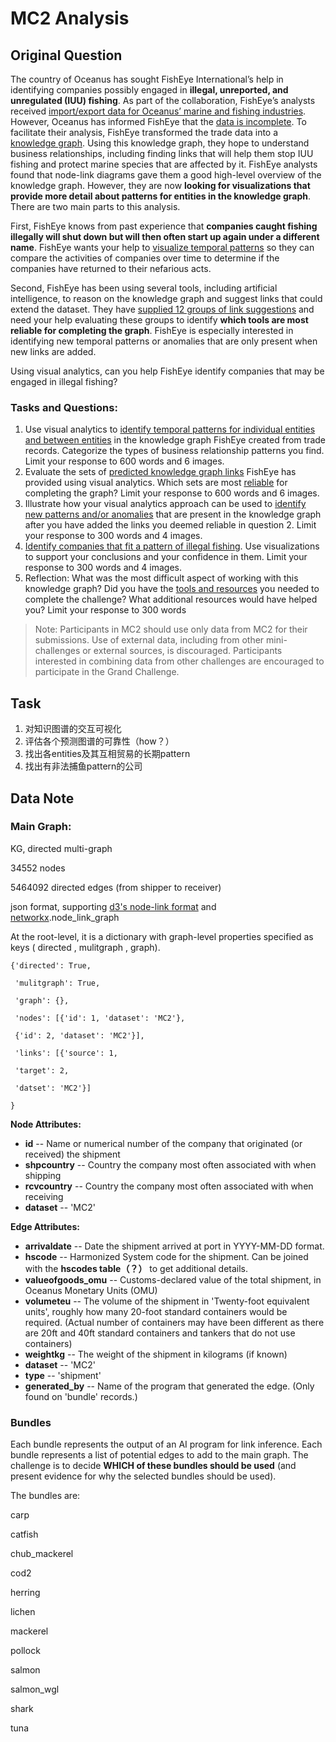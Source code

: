 # MC2 Analysis

## Original Question

The country of Oceanus has sought FishEye International’s help in identifying companies possibly engaged in **illegal, unreported, and unregulated (IUU) fishing**. As part of the collaboration, FishEye’s analysts received <u>import/export data for Oceanus’ marine and fishing industries</u>. However, Oceanus has informed FishEye that the <u>data is incomplete</u>. To facilitate their analysis, FishEye transformed the trade data into a <u>knowledge graph</u>. Using this knowledge graph, they hope to understand business relationships, including finding links that will help them stop IUU fishing and protect marine species that are affected by it. FishEye analysts found that node-link diagrams gave them a good high-level overview of the knowledge graph. However, they are now **looking for visualizations that provide more detail about patterns for entities in the knowledge graph**. There are two main parts to this analysis.

First, FishEye knows from past experience that **companies caught fishing illegally will shut down but will then often start up again under a different name**. FishEye wants your help to <u>visualize temporal patterns</u> so they can compare the activities of companies over time to determine if the companies have returned to their nefarious acts.

Second, FishEye has been using several tools, including artificial intelligence, to reason on the knowledge graph and suggest links that could extend the dataset. They have <u>supplied 12 groups of link suggestions</u> and need your help evaluating these groups to identify **which tools are most reliable for completing the graph**. FishEye is especially interested in identifying new temporal patterns or anomalies that are only present when new links are added.

Using visual analytics, can you help FishEye identify companies that may be engaged in illegal fishing?

### Tasks and Questions:

1. Use visual analytics to <u>identify temporal patterns for individual entities and between entities</u> in the knowledge graph FishEye created from trade records. Categorize the types of business relationship patterns you find. Limit your response to 600 words and 6 images.
2. Evaluate the sets of <u>predicted knowledge graph links</u> FishEye has provided using visual analytics. Which sets are most <u>reliable</u> for completing the graph? Limit your response to 600 words and 6 images.
3. Illustrate how your visual analytics approach can be used to <u>identify new patterns and/or anomalies</u> that are present in the knowledge graph after you have added the links you deemed reliable in question 2. Limit your response to 300 words and 4 images.
4. <u>Identify companies that fit a pattern of illegal fishing</u>. Use visualizations to support your conclusions and your confidence in them. Limit your response to 300 words and 4 images.
5. Reflection: What was the most difficult aspect of working with this knowledge graph? Did you have the <u>tools and resources</u> you needed to complete the challenge? What additional resources would have helped you? Limit your response to 300 words

> Note: Participants in MC2 should use only data from MC2 for their submissions. Use of external data, including from other mini-challenges or external sources, is discouraged. Participants interested in combining data from other challenges are encouraged to participate in the Grand Challenge.



## Task

1. 对知识图谱的交互可视化
2. 评估各个预测图谱的可靠性（how？）
3. 找出各entities及其互相贸易的长期pattern
4. 找出有非法捕鱼pattern的公司



## Data Note

### **Main Graph:** 

KG, directed multi-graph

34552 nodes 

5464092 directed edges (from shipper to receiver) 

json format, supporting <u>d3's node-link format</u> and  <u>networkx</u>.node_link_graph



At the root-level, it is a dictionary with graph-level properties specified as keys ( directed , mulitgraph , graph). 

```
{'directed': True,

 'mulitgraph': True,

 'graph': {},

 'nodes': [{'id': 1, 'dataset': 'MC2'},

 {'id': 2, 'dataset': 'MC2'}],

 'links': [{'source': 1,

 'target': 2,

 'datset': 'MC2'}] 

}
```

**Node Attributes:** 

- **id** -- Name or numerical number of the company that originated (or received) the shipment 
- **shpcountry** -- Country the company most often associated with when shipping 
- **rcvcountry** -- Country the company most often associated with when receiving 
- **dataset** -- 'MC2' 

**Edge Attributes:** 

- **arrivaldate** -- Date the shipment arrived at port in YYYY-MM-DD format. 
- **hscode** -- Harmonized System code for the shipment. Can be joined with the **hscodes table（？）** to get additional details. 
- **valueofgoods_omu** -- Customs-declared value of the total shipment, in Oceanus Monetary Units (OMU) 
- **volumeteu** -- The volume of the shipment in 'Twenty-foot equivalent units', roughly how many 20-foot standard containers would be required. (Actual number of containers may have been different as there are 20ft and 40ft standard containers and tankers that do not use containers) 
- **weightkg** -- The weight of the shipment in kilograms (if known) 
- **dataset** -- 'MC2' 
- **type** -- 'shipment'
- **generated_by** -- Name of the program that generated the edge. (Only found on 'bundle' records.) 



### Bundles 

Each bundle represents the output of an AI program for link inference. Each bundle represents a list of potential edges to add to the main graph. The challenge is to decide **WHICH of these bundles should be used** (and present evidence for why the selected bundles should be used). 

The bundles are: 

carp 

catfish 

chub_mackerel 

cod2 

herring 

lichen 

mackerel

pollock 

salmon 

salmon_wgl

shark 

tuna